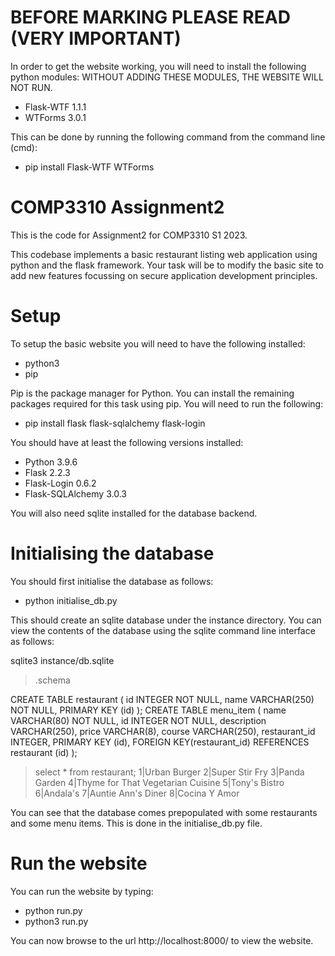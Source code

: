 # BEFORE MARKING PLEASE READ (VERY IMPORTANT)
In order to get the website working, you will need to install the following python modules:
WITHOUT ADDING THESE MODULES, THE WEBSITE WILL NOT RUN.

- Flask-WTF 1.1.1
- WTForms 3.0.1

This can be done by running the following command from the command line (cmd):
- pip install Flask-WTF WTForms

# COMP3310 Assignment2
This is the code for Assignment2 for COMP3310 S1 2023.

This codebase implements a basic restaurant listing web application using python and the flask framework. Your task will be to modify the basic site to add new features focussing on secure application development principles.

# Setup

To setup the basic website you will need to have the following installed:

- python3
- pip

Pip is the package manager for Python.  You can install the remaining packages required for this task using pip. You will need to run the following:

- pip install flask flask-sqlalchemy flask-login

You should have at least the following versions installed: 
- Python             3.9.6
- Flask              2.2.3
- Flask-Login        0.6.2
- Flask-SQLAlchemy   3.0.3

You will also need sqlite installed for the database backend.

# Initialising the database

You should first initialise the database as follows:
- python initialise_db.py

This should create an sqlite database under the instance directory. You can view the contents of the database using the sqlite command line interface as follows:

sqlite3 instance/db.sqlite
> .schema  

CREATE TABLE restaurant (
	id INTEGER NOT NULL, 
	name VARCHAR(250) NOT NULL, 
	PRIMARY KEY (id)
);
CREATE TABLE menu_item (
	name VARCHAR(80) NOT NULL, 
	id INTEGER NOT NULL, 
	description VARCHAR(250), 
	price VARCHAR(8), 
	course VARCHAR(250), 
	restaurant_id INTEGER, 
	PRIMARY KEY (id), 
	FOREIGN KEY(restaurant_id) REFERENCES restaurant (id)
);
> select * from restaurant;
1|Urban Burger
2|Super Stir Fry
3|Panda Garden
4|Thyme for That Vegetarian Cuisine 
5|Tony's Bistro 
6|Andala's
7|Auntie Ann's Diner 
8|Cocina Y Amor 

You can see that the database comes prepopulated with some restaurants and some menu items. This is done in the initialise_db.py file.

# Run the website

You can run the website by typing:

- python run.py
- python3 run.py

You can now browse to the url http://localhost:8000/ to view the website.
